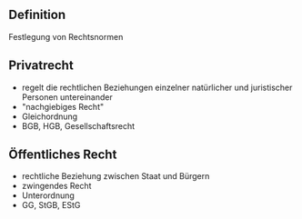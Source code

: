 ## Definition
Festlegung von Rechtsnormen
## Privatrecht
- regelt die rechtlichen Beziehungen einzelner natürlicher und juristischer Personen untereinander
- "nachgiebiges Recht"
- Gleichordnung
- BGB, HGB, Gesellschaftsrecht
## Öffentliches Recht
- rechtliche Beziehung zwischen Staat und Bürgern
- zwingendes Recht
- Unterordnung
- GG, StGB, EStG